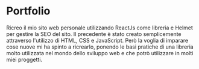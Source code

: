 # Portfolio

Ricreo il mio sito web personale utilizzando ReactJs come libreria e Helmet per gestire la SEO del sito. Il precedente è stato creato semplicemente attraverso l'utilizzo di HTML, CSS e JavaScript. Però la voglia di imparare cose nuove mi ha spinto a ricrearlo, ponendo le basi pratiche di una libreria molto utilizzata nel mondo dello sviluppo web e che potrò utilizzare in molti miei proggetti.